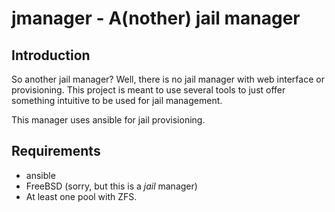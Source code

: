 # jmanager - A(nother) jail manager

## Introduction

So another jail manager? Well, there is no jail manager with
web interface or provisioning. This project is meant to use
several tools to just offer something intuitive to be used
for jail management.

This manager uses ansible for jail provisioning.

## Requirements

- ansible
- FreeBSD (sorry, but this is a *jail* manager)
- At least one pool with ZFS.
